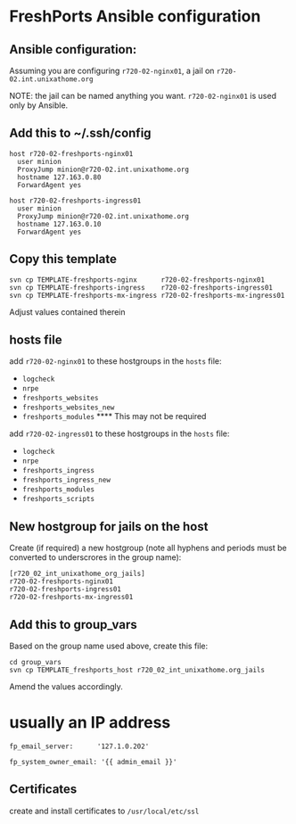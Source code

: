 # FreshPorts Ansible configuration

## Ansible configuration:

Assuming you are configuring `r720-02-nginx01`, a jail on
`r720-02.int.unixathome.org`

NOTE: the jail can be named anything you want. `r720-02-nginx01` is used only by 
      Ansible.

## Add this to ~/.ssh/config

    host r720-02-freshports-nginx01
      user minion
      ProxyJump minion@r720-02.int.unixathome.org
      hostname 127.163.0.80
      ForwardAgent yes

    host r720-02-freshports-ingress01
      user minion
      ProxyJump minion@r720-02.int.unixathome.org
      hostname 127.163.0.10
      ForwardAgent yes


## Copy this template

    svn cp TEMPLATE-freshports-nginx      r720-02-freshports-nginx01
    svn cp TEMPLATE-freshports-ingress    r720-02-freshports-ingress01
    svn cp TEMPLATE-freshports-mx-ingress r720-02-freshports-mx-ingress01

Adjust values contained therein


## hosts file

add `r720-02-nginx01` to these hostgroups in the `hosts` file:

* `logcheck`
* `nrpe`
* `freshports_websites`
* `freshports_websites_new`
* `freshports_modules`  **** This may not be required

add `r720-02-ingress01` to these hostgroups in the `hosts` file:

* `logcheck`
* `nrpe`
* `freshports_ingress`
* `freshports_ingress_new`
* `freshports_modules`
* `freshports_scripts`


## New hostgroup for jails on the host

Create (if required) a new hostgroup (note all hyphens and periods must be converted to underscrores
in the group name):


    [r720_02_int_unixathome_org_jails]
    r720-02-freshports-nginx01
    r720-02-freshports-ingress01
    r720-02-freshports-mx-ingress01

## Add this to group_vars

Based on the group name used above, create this file:

    cd group_vars
    svn cp TEMPLATE_freshports_host r720_02_int_unixathome.org_jails

Amend the values accordingly.


# usually an IP address

    fp_email_server:      '127.1.0.202'

    fp_system_owner_email: '{{ admin_email }}'




## Certificates

create and install certificates to `/usr/local/etc/ssl`




